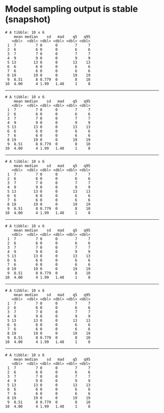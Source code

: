 # Model sampling output is stable (snapshot)

    # A tibble: 10 x 6
        mean median    sd   mad    q5   q95
       <dbl>  <dbl> <dbl> <dbl> <dbl> <dbl>
     1  7         7 0      0        7     7
     2  6         6 0      0        6     6
     3  7         7 0      0        7     7
     4  9         9 0      0        9     9
     5 13        13 0      0       13    13
     6  6         6 0      0        6     6
     7  6         6 0      0        6     6
     8 19        19 0      0       19    19
     9  8.51      8 0.779  0        8    10
    10  4.00      4 1.99   1.48     1     8

---

    # A tibble: 10 x 6
        mean median    sd   mad    q5   q95
       <dbl>  <dbl> <dbl> <dbl> <dbl> <dbl>
     1  7         7 0      0        7     7
     2  6         6 0      0        6     6
     3  7         7 0      0        7     7
     4  9         9 0      0        9     9
     5 13        13 0      0       13    13
     6  6         6 0      0        6     6
     7  6         6 0      0        6     6
     8 19        19 0      0       19    19
     9  8.51      8 0.779  0        8    10
    10  4.00      4 1.99   1.48     1     8

---

    # A tibble: 10 x 6
        mean median    sd   mad    q5   q95
       <dbl>  <dbl> <dbl> <dbl> <dbl> <dbl>
     1  7         7 0      0        7     7
     2  6         6 0      0        6     6
     3  7         7 0      0        7     7
     4  9         9 0      0        9     9
     5 13        13 0      0       13    13
     6  6         6 0      0        6     6
     7  6         6 0      0        6     6
     8 19        19 0      0       19    19
     9  8.51      8 0.779  0        8    10
    10  4.00      4 1.99   1.48     1     8

---

    # A tibble: 10 x 6
        mean median    sd   mad    q5   q95
       <dbl>  <dbl> <dbl> <dbl> <dbl> <dbl>
     1  7         7 0      0        7     7
     2  6         6 0      0        6     6
     3  7         7 0      0        7     7
     4  9         9 0      0        9     9
     5 13        13 0      0       13    13
     6  6         6 0      0        6     6
     7  6         6 0      0        6     6
     8 19        19 0      0       19    19
     9  8.51      8 0.779  0        8    10
    10  4.00      4 1.99   1.48     1     8

---

    # A tibble: 10 x 6
        mean median    sd   mad    q5   q95
       <dbl>  <dbl> <dbl> <dbl> <dbl> <dbl>
     1  7         7 0      0        7     7
     2  6         6 0      0        6     6
     3  7         7 0      0        7     7
     4  9         9 0      0        9     9
     5 13        13 0      0       13    13
     6  6         6 0      0        6     6
     7  6         6 0      0        6     6
     8 19        19 0      0       19    19
     9  8.51      8 0.779  0        8    10
    10  4.00      4 1.99   1.48     1     8

---

    # A tibble: 10 x 6
        mean median    sd   mad    q5   q95
       <dbl>  <dbl> <dbl> <dbl> <dbl> <dbl>
     1  7         7 0      0        7     7
     2  6         6 0      0        6     6
     3  7         7 0      0        7     7
     4  9         9 0      0        9     9
     5 13        13 0      0       13    13
     6  6         6 0      0        6     6
     7  6         6 0      0        6     6
     8 19        19 0      0       19    19
     9  8.51      8 0.779  0        8    10
    10  4.00      4 1.99   1.48     1     8

